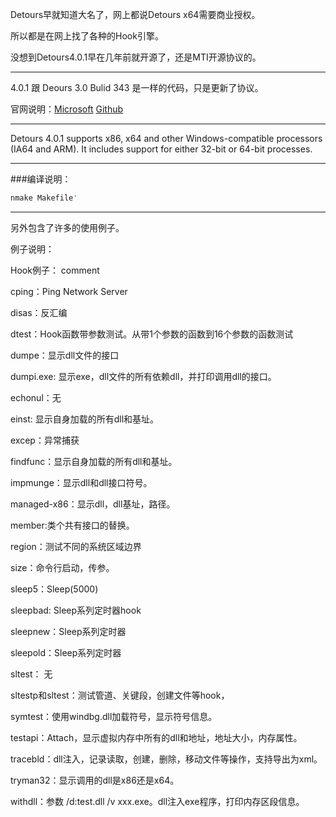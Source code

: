 




Detours早就知道大名了，网上都说Detours x64需要商业授权。

所以都是在网上找了各种的Hook引擎。

没想到Detours4.0.1早在几年前就开源了，还是MTI开源协议的。

----

4.0.1 跟 Deours 3.0 Bulid 343 是一样的代码，只是更新了协议。

官网说明：[Microsoft](https://www.microsoft.com/en-us/research/project/detours) [Github](https://github.com/microsoft/detours)

---
Detours 4.0.1 supports x86, x64 and other Windows-compatible processors (IA64 and ARM). It includes support for either 32-bit or 64-bit processes.

---
###编译说明：

```c
nmake Makefile'
```

---

另外包含了许多的使用例子。

例子说明：

Hook例子： comment

cping：Ping Network Server

disas：反汇编

dtest：Hook函数带参数测试。从带1个参数的函数到16个参数的函数测试

dumpe：显示dll文件的接口

dumpi.exe: 显示exe，dll文件的所有依赖dll，并打印调用dll的接口。

echonul：无

einst: 显示自身加载的所有dll和基址。

excep：异常捕获

findfunc：显示自身加载的所有dll和基址。

impmunge：显示dll和dll接口符号。

managed-x86：显示dll，dll基址，路径。

member:类个共有接口的替换。

region：测试不同的系统区域边界

size：命令行启动，传参。

sleep5：Sleep(5000)

sleepbad: Sleep系列定时器hook

sleepnew：Sleep系列定时器

sleepold：Sleep系列定时器

sltest： 无

sltestp和sltest：测试管道、关键段，创建文件等hook，

symtest：使用windbg.dll加载符号，显示符号信息。

testapi：Attach，显示虚拟内存中所有的dll和地址，地址大小，内存属性。

tracebld：dll注入，记录读取，创建，删除，移动文件等操作，支持导出为xml。

tryman32：显示调用的dll是x86还是x64。

withdll：参数 /d:test.dll /v  xxx.exe。dll注入exe程序，打印内存区段信息。
























